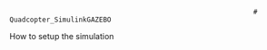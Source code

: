                                                                 # Quadcopter_SimulinkGAZEBO


How to setup the simulation
